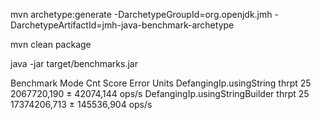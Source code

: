 mvn archetype:generate -DarchetypeGroupId=org.openjdk.jmh -DarchetypeArtifactId=jmh-java-benchmark-archetype

mvn clean package

java -jar target/benchmarks.jar

Benchmark                        Mode  Cnt         Score        Error  Units
DefangingIp.usingString         thrpt   25   2067720,190 ±  42074,144  ops/s
DefangingIp.usingStringBuilder  thrpt   25  17374206,713 ± 145536,904  ops/s
